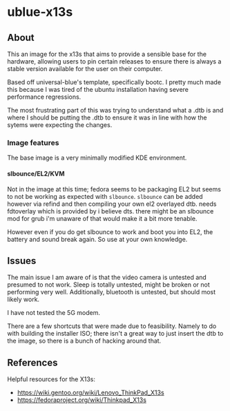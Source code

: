 # ublue-x13s

## About

This an image for the x13s that aims to provide a sensible base for the hardware, allowing users to pin certain releases to ensure there is always a stable version available for the user on their computer.

Based off universal-blue's template, specifically bootc. I pretty much made this because I was tired of the ubuntu installation having severe performance regressions.

The most frustrating part of this was trying to understand what a .dtb is and where I should be putting the .dtb to ensure it was in line with how the sytems were expecting the changes.

### Image features

The base image is a very minimally modified KDE environment.

#### slbounce/EL2/KVM

Not in the image at this time; fedora seems to be packaging EL2 but seems to not be working as expected with `slbounce`. `slbounce` can be added however via refind and then compiling your own el2 overlayed dtb. needs fdtoverlay which is provided by i believe dts. there might be an slbounce mod for grub i'm unaware of that would make it a bit more tenable.

However even if you do get slbounce to work and boot you into EL2, the battery and sound break again. So use at your own knowledge.

## Issues

The main issue I am aware of is that the video camera is untested and presumed to not work. Sleep is totally untested, might be broken or not performing very well. Additionally, bluetooth is untested, but should most likely work.

I have not tested the 5G modem.

There are a few shortcuts that were made due to feasibility. Namely to do with building the installer ISO; there isn't a great way to just insert the dtb to the image, so there is a bunch of hacking around that.

## References

Helpful resources for the X13s:
- https://wiki.gentoo.org/wiki/Lenovo_ThinkPad_X13s
- https://fedoraproject.org/wiki/Thinkpad_X13s
